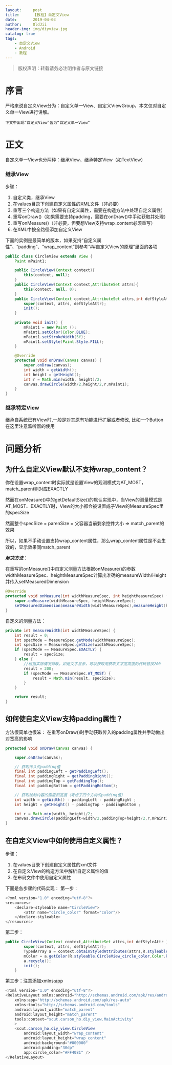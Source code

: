 ```yaml
---
layout:     post
title:      【教程】自定义View
date:       2019-04-03
author:     OldJii
header-img: img/diyview.jpg
catalog: true
tags:
    - 自定义View
    - Android
    - 教程
---
```

> 版权声明：转载请务必注明作者与原文链接

# 序言

严格来说自定义View分为：自定义单一View、自定义ViewGroup，本文仅对自定义单一View进行讲解。

`下文中出现“自定义View”皆为“自定义单一View”`

# 正文

自定义单一View也分两种：继承View、继承特定View（如TextView）

### 继承View

步骤：
1. 自定义类，继承View
2. 在values目录下创建自定义属性的XML文件（非必要）
3. 重写三个构造方法（如果有自定义属性，需要在构造方法中处理自定义属性）
4. 重写onDraw()（如果需要支持padding，需要在onDraw()中手动获取并处理）
5. 重写onMeasure()（非必要，但要想View支持wrap_content必须重写）
6. 在XML中按全路径添加自定义View

下面的实例是最简单的版本，如果支持“自定义属性”、“padding”、“wrap_content”则参考“##自定义View的原理”里面的各项
```java
public class CircleView extends View {
    Paint mPaint1;

    public CircleView(Context context){
        this(context, null);
    }
    public CircleView(Context context,AttributeSet attrs){
        this(context, null, 0);
    }
    public CircleView(Context context,AttributeSet attrs,int defStyleAttr ){
        super(context, attrs, defStyleAttr);
        init();
    }
    
    private void init() {
        mPaint1 = new Paint ();
        mPaint1.setColor(Color.BLUE);
        mPaint1.setStrokeWidth(5f);
        mPaint1.setStyle(Paint.Style.FILL);
    }

    @Override
    protected void onDraw(Canvas canvas) {
        super.onDraw(canvas);
        int width = getWidth();
        int height = getHeight();
        int r = Math.min(width, height)/2;
        canvas.drawCircle(width/2,height/2,r,mPaint1);
    }
}
```

### 继承特定View

继承自系统已有View时,一般是对其原有功能进行扩展或者修改, 比如一个Button  在这里注意监听器的使用

# 问题分析

## 为什么自定义View默认不支持wrap_content？

你在设置wrap_content时实际就是设置View的观测模式为AT_MOST，match_parent则对应EXACTLY

然而在onMeasure()中的getDefaultSize()的默认实现中，当View的测量模式是AT_MOST、EXACTLY时，View的大小都会被设置成子View的MeasureSpec里的specSize

然而整个specSize = parenSize = 父容器当前剩余控件大小 => match_parent的效果

所以，如果不手动设置支持wrap_content属性，那么wrap_content属性是不会生效的，显示效果同match_parent

***解决方法***：

在重写的onMeasure()中自定义测量方法根据onMeasure()的参数widthMeasureSpec、heightMeasureSpec计算出准确的measureWidth/Height并传入setMeasuredDimension

```java
@Override
protected void onMeasure(int widthMeasureSpec, int heightMeasureSpec) {
    super.onMeasure(widthMeasureSpec, heightMeasureSpec);
    setMeasuredDimension(measureWidth(widthMeasureSpec),measureHeight(heightMeasureSpec));
}
```
自定义的测量方法：
```java
private int measureWidth(int widthMeasureSpec) {
    int result = 0;
    int specMode = MeasureSpec.getMode(widthMeasureSpec);
    int specSize = MeasureSpec.getSize(widthMeasureSpec);
    if (specMode == MeasureSpec.EXACTLY) {
        result = specSize;
    } else {
        //根据实际情况修改，如是文字显示，可以获取用获取文字宽高度的代码替换200
        result = 200;
        if (specMode == MeasureSpec.AT_MOST) {
            result = Math.min(result, specSize);
        }
    }

    return result;
}
```

## 如何使自定义View支持padding属性？

方法很简单也很笨：
在重写onDraw()时手动获取传入的padding属性并手动做出对宽高的影响

```java
protected void onDraw(Canvas canvas) {

    super.onDraw(canvas);

    // 获取传入的padding值
    final int paddingLeft = getPaddingLeft();
    final int paddingRight = getPaddingRight();
    final int paddingTop = getPaddingTop();
    final int paddingBottom = getPaddingBottom();

    // 获取绘制内容的高度和宽度（考虑了四个方向的padding值）
    int width = getWidth() - paddingLeft - paddingRight ;
    int height = getHeight() - paddingTop - paddingBottom ;

    int r = Math.min(width, height)/2;
    canvas.drawCircle(paddingLeft+width/2,paddingTop+height/2,r,mPaint1);
}
```

## 在自定义View中如何使用自定义属性？

步骤：
1. 在values目录下创建自定义属性的xml文件
2. 在自定义View的构造方法中解析自定义属性的值
3. 在布局文件中使用自定义属性

下面是各步骤的代码实现：
第一步：
```java
<?xml version="1.0" encoding="utf-8"?>
<resources>
    <declare-styleable name="CircleView">
        <attr name="circle_color" format="color"/>
    </declare-styleable>
</resources>
```
第二步：
```java
public CircleView(Context context,AttributeSet attrs,int defStyleAttr ){
        super(context, attrs, defStyleAttr);
        TypedArray a = context.obtainStyledAttributes(attrs,R.styleable.CircleView);
        mColor = a.getColor(R.styleable.CircleView_circle_color,Color.RED);
        a.recycle();
        init();
    }
```
第三步：注意添加xmlns:app
```java
<?xml version="1.0" encoding="utf-8"?>
<RelativeLayout xmlns:android="http://schemas.android.com/apk/res/android"
    xmlns:app="http://schemas.android.com/apk/res-auto"
    xmlns:tools="http://schemas.android.com/tools"
    android:layout_width="match_parent"
    android:layout_height="match_parent"
    tools:context="scut.carson_ho.diy_view.MainActivity"
    >
    <scut.carson_ho.diy_view.CircleView
        android:layout_width="wrap_content"
        android:layout_height="wrap_content"
        android:background="#000000"
        android:padding="30dp"
        app:circle_color="#FF4081" />
</RelativeLayout>
```